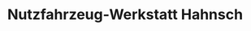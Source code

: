 ---
title: "Nutzfahrzeug-Werkstatt Hahnsch"
url: /ahrensfelde/nutzfahrzeug-werkstatt-hahnsch/
shop: Autowerkstatt
---
